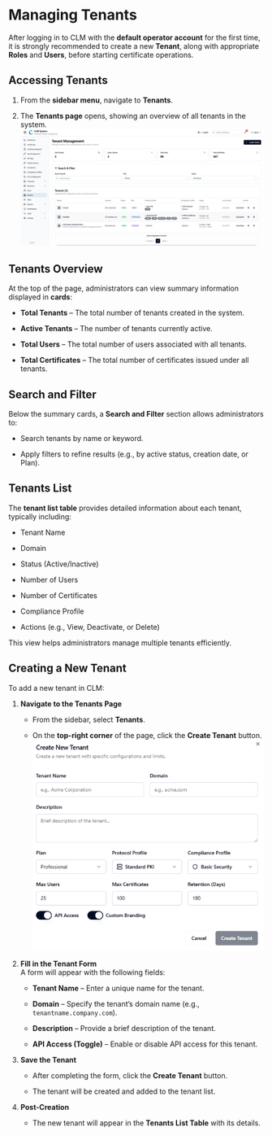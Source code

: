 # Managing Tenants

After logging in to CLM with the **default operator account** for the first time, it is strongly recommended to create a new **Tenant**, along with appropriate **Roles** and **Users**, before starting certificate operations.

## Accessing Tenants
1. From the **sidebar menu**, navigate to **Tenants**.
    
2. The **Tenants page** opens, showing an overview of all tenants in the system.
![Tenants Page Overview](images/tenants_page_overview.png)


## Tenants Overview

At the top of the page, administrators can view summary information displayed in **cards**:

- **Total Tenants** – The total number of tenants created in the system.
    
- **Active Tenants** – The number of tenants currently active.
    
- **Total Users** – The total number of users associated with all tenants.
    
- **Total Certificates** – The total number of certificates issued under all tenants.
## Search and Filter
Below the summary cards, a **Search and Filter** section allows administrators to:

- Search tenants by name or keyword.
    
- Apply filters to refine results (e.g., by active status, creation date, or Plan).

## Tenants List
The **tenant list table** provides detailed information about each tenant, typically including:

- Tenant Name
    
- Domain
    
- Status (Active/Inactive)
    
- Number of Users
    
- Number of Certificates
    
- Compliance Profile
    
- Actions (e.g., View, Deactivate, or Delete)
    

This view helps administrators manage multiple tenants efficiently.

## Creating a New Tenant
To add a new tenant in CLM:

1. **Navigate to the Tenants Page**
    
    - From the sidebar, select **Tenants**.
        
    - On the **top-right corner** of the page, click the **Create Tenant** button.
![Create Tenant Form](images/create_tenant_form.png)

2. **Fill in the Tenant Form**  
    A form will appear with the following fields:
    
    - **Tenant Name** – Enter a unique name for the tenant.
        
    - **Domain** – Specify the tenant’s domain name (e.g., `tenantname.company.com`).
        
    - **Description** – Provide a brief description of the tenant.
        
    - **API Access (Toggle)** – Enable or disable API access for this tenant.
        
3. **Save the Tenant**
    
    - After completing the form, click the **Create Tenant** button.
        
    - The tenant will be created and added to the tenant list.
        
4. **Post-Creation**
    
    - The new tenant will appear in the **Tenants List Table** with its details.
